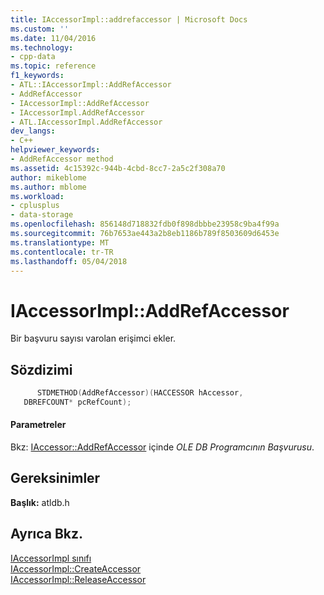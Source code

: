 ```yaml
---
title: IAccessorImpl::addrefaccessor | Microsoft Docs
ms.custom: ''
ms.date: 11/04/2016
ms.technology:
- cpp-data
ms.topic: reference
f1_keywords:
- ATL::IAccessorImpl::AddRefAccessor
- AddRefAccessor
- IAccessorImpl::AddRefAccessor
- IAccessorImpl.AddRefAccessor
- ATL.IAccessorImpl.AddRefAccessor
dev_langs:
- C++
helpviewer_keywords:
- AddRefAccessor method
ms.assetid: 4c15392c-944b-4cbd-8cc7-2a5c2f308a70
author: mikeblome
ms.author: mblome
ms.workload:
- cplusplus
- data-storage
ms.openlocfilehash: 856148d718832fdb0f898dbbbe23958c9ba4f99a
ms.sourcegitcommit: 76b7653ae443a2b8eb1186b789f8503609d6453e
ms.translationtype: MT
ms.contentlocale: tr-TR
ms.lasthandoff: 05/04/2018
---
```

# <a name="iaccessorimpladdrefaccessor"></a>IAccessorImpl::AddRefAccessor
Bir başvuru sayısı varolan erişimci ekler.  
  
## <a name="syntax"></a>Sözdizimi  
  
```cpp
      STDMETHOD(AddRefAccessor)(HACCESSOR hAccessor,  
   DBREFCOUNT* pcRefCount);  
```  
  
#### <a name="parameters"></a>Parametreler  
 Bkz: [IAccessor::AddRefAccessor](https://msdn.microsoft.com/en-us/library/ms714978.aspx) içinde *OLE DB Programcının Başvurusu*.  
  
## <a name="requirements"></a>Gereksinimler  
 **Başlık:** atldb.h  
  
## <a name="see-also"></a>Ayrıca Bkz.  
 [IAccessorImpl sınıfı](../../data/oledb/iaccessorimpl-class.md)   
 [IAccessorImpl::CreateAccessor](../../data/oledb/iaccessorimpl-createaccessor.md)   
 [IAccessorImpl::ReleaseAccessor](../../data/oledb/iaccessorimpl-releaseaccessor.md)